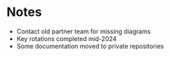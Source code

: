 # Notes

- Contact old partner team for missing diagrams
- Key rotations completed mid-2024
- Some documentation moved to private repositories
